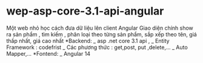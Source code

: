 # wep-asp-core-3.1-api-angular
Một web nhỏ học cách đưa dữ liệu lên client Angular
Giao diện chính show ra sản phẩm , tìm kiếm , phân loại theo từng sản phẩm, sắp xếp theo tên, giá thấp nhất, giá cao nhất
*Backend:
_ asp .net core 3.1 api ,
_ Entity Framework : codefrist
_ Các phương thức : get,post, put ,delete,...
_ Auto Mapper,...
*Fontend:
_ Angular 14